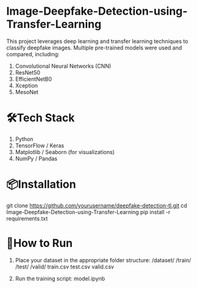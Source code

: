 # Image-Deepfake-Detection-using-Transfer-Learning

This project leverages deep learning and transfer learning techniques to classify deepfake images.
Multiple pre-trained models were used and compared, including:

1. Convolutional Neural Networks (CNN)
2. ResNet50
3. EfficientNetB0
4. Xception
5. MesoNet

# 🛠️Tech Stack
1. Python
2. TensorFlow / Keras
3. Matplotlib / Seaborn (for visualizations)
4. NumPy / Pandas

# 📦Installation
git clone https://github.com/yourusername/deepfake-detection-tl.git
cd Image-Deepfake-Detection-using-Transfer-Learning
pip install -r requirements.txt

# 🧪How to Run
1. Place your dataset in the appropriate folder structure:
    /dataset/
      /train/
      /test/
      /valid/
      train.csv
      test.csv
      valid.csv

2. Run the training script:
   model.ipynb

   
